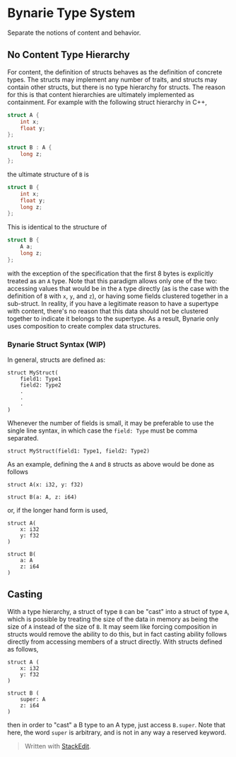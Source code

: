 
# Bynarie Type System

Separate the notions of content and behavior.

## No Content Type Hierarchy

For content, the definition of structs behaves as the definition of concrete types. The structs may implement any number of traits, and structs may contain other structs, but there is no type hierarchy for structs. The reason for this is that content hierarchies are ultimately implemented as containment. For example with the following struct hierarchy in C++,
```c
struct A {
	int x;
	float y;
};

struct B : A {
	long z;
};
```
the ultimate structure of `B` is
```c
struct B {
	int x;
	float y;
	long z;
};
```
This is identical to the structure of
```c
struct B {
	A a;
	long z;
};
```
with the exception of the specification that the first 8 bytes is explicitly treated as an `A` type. Note that this paradigm allows only one of the two: accessing values that would be in the `A` type directly (as is the case with the definition of `B` with `x`, `y`, and `z`), or having some fields clustered together in a sub-struct. In reality, if you have a legitimate reason to have a supertype with content, there's no reason that this data should not be clustered together to indicate it belongs to the supertype. As a result, Bynarie only uses composition to create complex data structures.

### Bynarie Struct Syntax (WIP)
In general, structs are defined as:
```
struct MyStruct(
	field1: Type1
	field2: Type2
	.
	.
	.
)
```
Whenever the number of fields is small, it may be preferable to use the single line syntax, in which case the `field: Type` must be comma separated.
```
struct MyStruct(field1: Type1, field2: Type2)
```
As an example, defining the `A` and `B` structs as above would be done as follows
```
struct A(x: i32, y: f32)

struct B(a: A, z: i64)
```
or, if the longer hand form is used,
```
struct A(
	x: i32
	y: f32
)

struct B(
	a: A
	z: i64
)
```

## Casting

With a type hierarchy, a struct of type `B` can be "cast" into a struct of type `A`, which is possible by treating the size of the data in memory as being the size of `A` instead of the size of `B`. It may seem like forcing composition in structs would remove the ability to do this, but in fact casting ability  follows directly from accessing members of a struct directly. With structs defined as follows,
```
struct A (
	x: i32
	y: f32
)

struct B (
	super: A
	z: i64
)
```
then in order to "cast" a B type to an A type, just access `B.super`. Note that here, the word `super` is arbitrary, and is not in any way a reserved keyword. 

> Written with [StackEdit](https://stackedit.io/).
<!--stackedit_data:
eyJoaXN0b3J5IjpbNTIzNDc3ODY3LDE0MTE5MzI3OTcsMTg5Mj
YyNTAzMSw3MzQ1NTY0MzIsLTE1NDUzNzAxNjldfQ==
-->